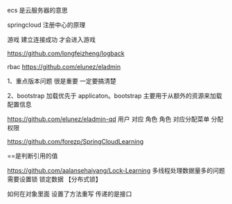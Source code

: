 ecs 是云服务器的意思

springcloud 注册中心的原理

游戏 建立连接成功 才会进入游戏

<!-- 一个好的项目地址 -->
https://github.com/longfeizheng/logback

rbac
https://github.com/elunez/eladmin
        
        
<!-- 项目架构问题 -->
1、重点版本问题 很是重要 一定要搞清楚

<!-- 配置中心的问题-->
2、bootstrap 加载优先于 applicaton。bootstrap 主要用于从额外的资源来加载配置信息

https://github.com/elunez/eladmin-qd
用户 对应 角色 
角色 对应分配菜单  分配权限


<!--  一个springcloud的资料集-->
https://github.com/forezp/SpringCloudLearning


==是判断引用的值

https://github.com/aalansehaiyang/Lock-Learning
多线程处理数据量多的问题  需要设置锁 锁定数据  【分布式锁】


如何在对象里面 设置了方法重写 传递的是接口
